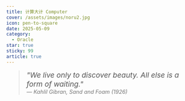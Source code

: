```yaml
---
title: 计算大计 Computer
cover: /assets/images/noru2.jpg
icon: pen-to-square
date: 2025-05-09
category:
  - Oracle
star: true
sticky: 99
article: true
---
```


<blockquote style="font-style: italic; font-size: 1.2rem; margin-top: 10px; color: #555;">
    "We live only to discover beauty. All else is a form of waiting."
    <br>
    <span style="font-size: 0.9rem; color: #777;">— Kahlil Gibran, <em>Sand and Foam</em> (1926)</span>
</blockquote>

## 